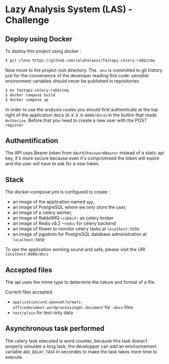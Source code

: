# Lazy Analysis System (LAS) - Challenge

## Deploy using Docker

To deploy this project using docker :

```bash
$ git clone https://github.com/salahalaoui/fastapi-celery-rabbitmq
```


Now move to the project root directory. The ``.env`` is committed to git history
just for the convenience of the developer reading this code: sensible environment variables should never be published in repositories.

```bash
$ mv fastapi-celery-rabbitmq
$ docker compose build
$ docker compose up
```

In order to use the analysis routes you should first authenticate at the top right of the application docs (``0.0.0.0:8080/docs``) in the button that reads ``Authorize``. Before that you need to create a new user with the POST ``register``

## Authentification

The API uses Bearer token from ``OAuth2PasswordBearer`` instead of a static api key, it's more secure because even it's compromised the token will expire and the user will have to ask for a new token.

## Stack

The docker-compose.yml is configured to create :
- an image of the application named ``app``,
- an image of PostgreSQL where we only store the user,
- an image of a celery worker,
- an image of RabbitMQ –``rabbit``– as celery broker
- an image of Redis v6.2 –``redis`` for celery backend
- an image of flower to monitor celery tasks at ``localhost:5556``.
- an image of pgadmin for PostgreSQL database administration at ``localhost:5050``

To see the application working sound and safe, please visit the URI ``localhost:8080/docs``

## Accepted files

The api uses the mime type to determine the nature and format of a file.

Current files accepted:
- ``application/vnd.openxmlformats-officedocument.wordprocessingml.document`` for ``.docx`` files
- ``text/plain`` for text-only data


## Asynchronous task performed

The celery task executed is word counter, because this task doesn't properly simulate a long task, the developper can add an environnement variable ``ADD_DELAY_TASK`` in secondes to make the task takes more time to execute.

